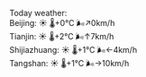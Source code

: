 Today weather:  
Beijing: ☀️ 🌡️+0°C 🌬️↗0km/h  
Tianjin: ☀️ 🌡️+2°C 🌬️↑7km/h  
Shijiazhuang: ☀️ 🌡️+1°C 🌬️←4km/h  
Tangshan: ☀️ 🌡️+1°C 🌬️→10km/h  
